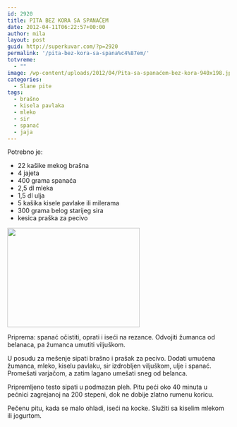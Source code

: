 ```yaml
---
id: 2920
title: PITA BEZ KORA SA SPANAĆEM
date: 2012-04-11T06:22:57+00:00
author: mila
layout: post
guid: http://superkuvar.com/?p=2920
permalink: '/pita-bez-kora-sa-spana%c4%87em/'
totvreme:
  - ""
image: /wp-content/uploads/2012/04/Pita-sa-spanaćem-bez-kora-940x198.jpg
categories:
  - Slane pite
tags:
  - brašno
  - kisela pavlaka
  - mleko
  - sir
  - spanać
  - jaja
---
```

Potrebno je:

  * 22 kašike mekog brašna
  * 4 jajeta
  * 400 grama spanaća
  *  2,5 dl mleka
  * 1,5 dl ulja
  * 5 kašika kisele pavlake ili milerama
  * 300 grama belog starijeg sira
  * kesica praška za pecivo

<img class="alignnone size-medium wp-image-2921" title="Pita sa spanaćem bez kora" src="//superkuvar.com/wp-content/uploads/2012/04/Pita-sa-spana%C4%87em-bez-kora-300x225.jpg" alt="" width="300" height="225" /> 

Priprema: spanać očistiti, oprati i iseći na rezance. Odvojiti žumanca od belanaca, pa žumanca umutiti viljuškom.

U posudu za mešenje sipati brašno i prašak za pecivo. Dodati umućena žumanca, mleko, kiselu pavlaku, sir izdrobljen viljuškom, ulje i spanać. Promešati varjačom, a zatim lagano umešati sneg od belanca.

Pripremljeno testo sipati u podmazan pleh. Pitu peći oko 40 minuta u pećnici zagrejanoj na 200 stepeni, dok ne dobije zlatno rumenu koricu.

Pečenu pitu, kada se malo ohladi, iseći na kocke. Služiti sa kiselim mlekom ili jogurtom.